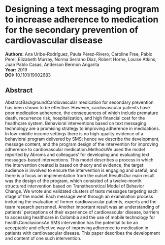 # Designing a text messaging program to increase adherence to medication for the secondary prevention of cardiovascular disease

**Authors:** Ana Uribe-Rodríguez, Paula Pérez-Rivero, Caroline Free, Pablo Perel, Elizabeth Murray, Norma Serrano Díaz, Robert Horne, Louise Atkins, Juan Pablo Casas, Anderson Bermon Angarita  
**Year:** 2019  
**DOI:** 10.1101/19002683  

## Abstract
AbstractBackgroundCardiovascular medication for secondary prevention has been shown to be effective. However, cardiovascular patients have poor medication adherence, the consequences of which include premature death, recurrence risk, hospitalization, and high financial cost for the healthcare system. Behavioral interventions based on text messaging technology are a promising strategy to improving adherence in medications. In low-middle income settings there is no high-quality evidence of a behavioral program delivered by SMS; hence we describe the development, message content, and the program design of the intervention for improving adherence to cardiovascular medication.MethodsWe used the model reported by Abroms and colleagues’ for developing and evaluating text messages-based interventions. This model describes a process in which the intervention created is based on theory and evidence, the target audience is involved to ensure the intervention is engaging and useful, and there is a focus on implementation from the outset.ResultsOur main result was the design of the program, which consisted of a twelve-month structured intervention based on Transtheoretical Model of Behavior Change. We wrote and validated clusters of texts messages targeting each stage of the model. Each message went through an examination process including the evaluation of former cardiovascular patients, experts and the team research personnel. Another important result was an understanding of patients’ perceptions of their experience of cardiovascular disease, barriers to accessing healthcare in Colombia and the use of mobile technology for health.ConclusionsAn SMS intervention has the potential to be an acceptable and effective way of improving adherence to medication in patients with cardiovascular disease. This paper describes the development and content of one such intervention.


